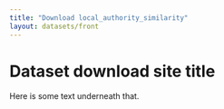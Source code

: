 ```yaml
---
title: "Download local_authority_similarity"
layout: datasets/front
---
```


# Dataset download site title

Here is some text underneath that.